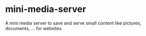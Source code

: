 # mini-media-server
A mini media server to save and serve small content like pictures, documents, ... for websites

